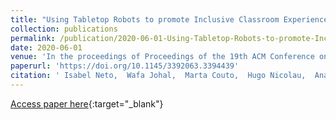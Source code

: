 ```yaml
---
title: "Using Tabletop Robots to promote Inclusive Classroom Experiences"
collection: publications
permalink: /publication/2020-06-01-Using-Tabletop-Robots-to-promote-Inclusive-Classroom-Experiences
date: 2020-06-01
venue: 'In the proceedings of Proceedings of the 19th ACM Conference on Interaction Design and Children'
paperurl: 'https://doi.org/10.1145/3392063.3394439'
citation: ' Isabel Neto,  Wafa Johal,  Marta Couto,  Hugo Nicolau,  Ana Paiva,  Arzu Guneysu, &quot;Using Tabletop Robots to promote Inclusive Classroom Experiences.&quot; In the proceedings of Proceedings of the 19th ACM Conference on Interaction Design and Children, 2020.'
---
```

[Access paper here](https://doi.org/10.1145/3392063.3394439){:target="_blank"}
